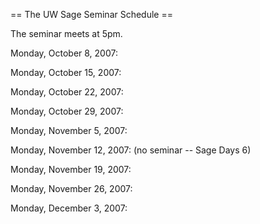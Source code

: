 == The UW Sage Seminar Schedule ==

The seminar meets at 5pm. 

Monday, October 8, 2007: 

Monday, October 15, 2007: 

Monday, October 22, 2007: 

Monday, October 29, 2007: 

Monday, November 5, 2007: 

Monday, November 12, 2007: (no seminar -- Sage Days 6)

Monday, November 19, 2007: 

Monday, November 26, 2007: 

Monday, December 3, 2007: 

